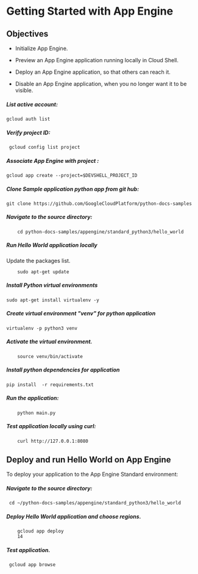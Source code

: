 # Getting Started with App Engine



## Objectives

- Initialize App Engine.

- Preview an App Engine application running locally in Cloud Shell.

- Deploy an App Engine application, so that others can reach it.

- Disable an App Engine application, when you no longer want it to be visible.


##### List active account:
    gcloud auth list
#####  Verify project ID:
     gcloud config list project


##### Associate App Engine with project :

```
gcloud app create --project=$DEVSHELL_PROJECT_ID
```




##### Clone Sample application python app from git hub:
    git clone https://github.com/GoogleCloudPlatform/python-docs-samples

##### Navigate to the source directory:
        cd python-docs-samples/appengine/standard_python3/hello_world



##### Run Hello World application locally

Update the packages list.

        sudo apt-get update


##### Install Python virtual environments

    sudo apt-get install virtualenv -y


##### Create virtual environment "venv" for python application
    virtualenv -p python3 venv
##### Activate the virtual environment.
        source venv/bin/activate



##### Install python dependencies for application 

    pip install  -r requirements.txt



##### Run the application:

        python main.py


##### Test application locally using curl:

        curl http://127.0.0.1:8080


##### 

## Deploy and run Hello World on App Engine

To deploy your application to the App Engine Standard environment:



##### Navigate to the source directory:

     cd ~/python-docs-samples/appengine/standard_python3/hello_world



##### Deploy Hello World application and choose regions.

        gcloud app deploy
        14


##### Test application. 

     gcloud app browse
